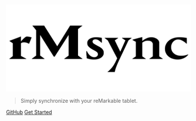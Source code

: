 ![logo](_media/rMsync.svg ':size=45%')

> Simply synchronize with your reMarkable tablet.


[GitHub](https://github.com/fmonniot/rmsync/)
[Get Started](#rmsync)